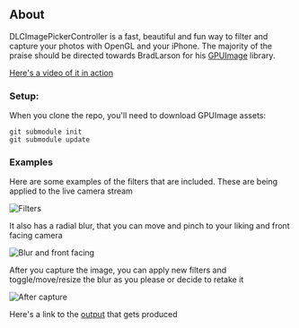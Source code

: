 About
-----

DLCImagePickerController is a fast, beautiful and fun way to filter and capture your photos with OpenGL and your iPhone.
The majority of the praise should be directed towards BradLarson for his [GPUImage](https://github.com/BradLarson/GPUImage) library.

[Here's a video of it in action](http://www.youtube.com/watch?v=2BFljDoJpB8)

### Setup:

When you clone the repo, you'll need to download GPUImage assets:

```
git submodule init
git submodule update
```

### Examples

Here are some examples of the filters that are included. These are being applied to the live camera stream

![Filters](http://i.imgur.com/bHNAN.png)

It also has a radial blur, that you can move and pinch to your liking and front facing camera

![Blur and front facing](http://i.imgur.com/Tmie1.png)

After you capture the image, you can apply new filters and toggle/move/resize the blur as you please or decide to retake it

![After capture](http://i.imgur.com/vNobh.png)

Here's a link to the [output](http://i.imgur.com/0OncO.jpg) that gets produced



